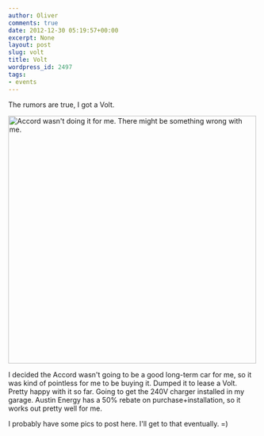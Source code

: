 ```yaml
---
author: Oliver
comments: true
date: 2012-12-30 05:19:57+00:00
excerpt: None
layout: post
slug: volt
title: Volt
wordpress_id: 2497
tags:
- events
---
```


The rumors are true, I got a Volt.

<a href="http://www.flickr.com/photos/owiber/8304953149/" title="Accord wasn't doing it for me. There might be something wrong with me. by owiber, on Flickr"><img src="http://farm9.staticflickr.com/8081/8304953149_d89eb9a7e8.jpg" width="500" height="500" alt="Accord wasn't doing it for me. There might be something wrong with me."></a>

I decided the Accord wasn't going to be a good long-term car for me, so it was kind of pointless for me to be buying it. Dumped it to lease a Volt. Pretty happy with it so far. Going to get the 240V charger installed in my garage. Austin Energy has a 50% rebate on purchase+installation, so it works out pretty well for me.

I probably have some pics to post here. I'll get to that eventually. =)